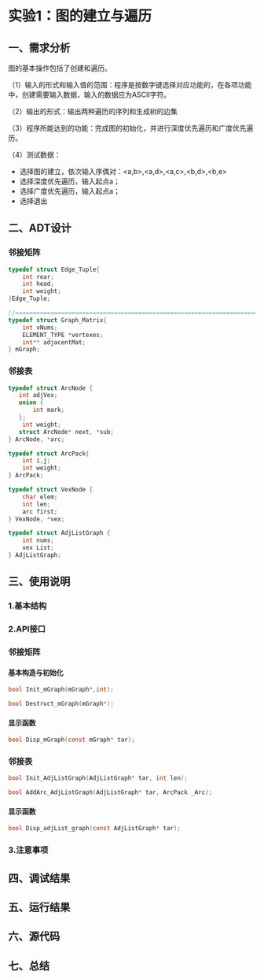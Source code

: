 # 实验1：图的建立与遍历

## 一、需求分析

图的基本操作包括了创建和遍历。

（1）输入的形式和输入值的范围：程序是按数字键选择对应功能的，在各项功能中，创建需要输入数据，输入的数据应为ASCII字符。

（2）输出的形式：输出两种遍历的序列和生成树的边集

（3）程序所能达到的功能：完成图的初始化，并进行深度优先遍历和广度优先遍历。

（4）测试数据：

- 选择图的建立，依次输入序偶对：<a,b>,<a,d>,<a,c>,<b,d>,<b,e>
- 选择深度优先遍历，输入起点a；
- 选择广度优先遍历，输入起点a；
- 选择退出

## 二、ADT设计

### 邻接矩阵

```c
typedef struct Edge_Tuple{
    int rear;
    int head;
    int weight;
}Edge_Tuple;

//======================================================================================================================
typedef struct Graph_Matrix{
    int vNums;
    ELEMENT_TYPE *vertexes;
    int** adjacentMat;
} mGraph;
```

### 邻接表

```c
typedef struct ArcNode {
   int adjVex;
   union {
       int mark;
   };
    int weight;
   struct ArcNode* next, *sub;
} ArcNode, *arc;

typedef struct ArcPack{
    int i,j;
    int weight;
} ArcPack;

typedef struct VexNode {
    char elem;
    int len;
    arc first;
} VexNode, *vex;

typedef struct AdjListGraph {
    int nums;
    vex List;
} AdjListGraph;
```

## 三、使用说明

### 1.基本结构

### 2.API接口

### 邻接矩阵

#### 基本构造与初始化

```c
bool Init_mGraph(mGraph*,int);

bool Destruct_mGraph(mGraph*);
```

#### 显示函数

```c
bool Disp_mGraph(const mGraph* tar);
```

### 邻接表

```c
bool Init_AdjListGraph(AdjListGraph* tar, int len);

bool AddArc_AdjListGraph(AdjListGraph* tar, ArcPack _Arc);
```

#### 显示函数

```c
bool Disp_adjList_graph(const AdjListGraph* tar);
```

### 3.注意事项

## 四、调试结果

## 五、运行结果

## 六、源代码

## 七、总结

